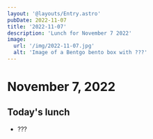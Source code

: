 ```yaml
---
layout: '@layouts/Entry.astro'
pubDate: 2022-11-07
title: '2022-11-07'
description: 'Lunch for November 7 2022'
image:
  url: '/img/2022-11-07.jpg'
  alt: 'Image of a Bentgo bento box with ???'
---
```


# November 7, 2022

## Today's lunch
* ???